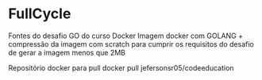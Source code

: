 # FullCycle
Fontes do desafio GO do curso Docker
Imagem docker com GOLANG + 
compressão da imagem com scratch para cumprir os requisitos do desafio de gerar a imagem menos que 2MB

Repositório docker para pull
docker pull jefersonsr05/codeeducation